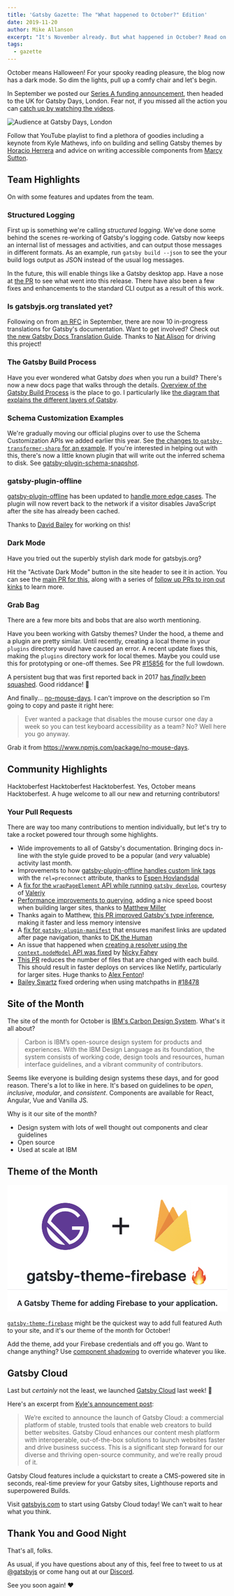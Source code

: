 ```yaml
---
title: 'Gatsby Gazette: The "What happened to October?" Edition'
date: 2019-11-20
author: Mike Allanson
excerpt: "It's November already. But what happened in October? Read on to find out more."
tags:
  - gazette
---
```


October means Halloween! For your spooky reading pleasure, the blog now has a dark mode. So dim the lights, pull up a comfy chair and let's begin.

In September we posted our [Series A funding announcement](https://www.gatsbyjs.org/blog/2019-09-26-announcing-gatsby-15m-series-a-funding-round/), then headed to the UK for Gatsby Days, London. Fear not, if you missed all the action you can [catch up by watching the videos](https://www.youtube.com/watch?v=UvO7h_KwgpE&list=PLCU2qJekvcN2f9rgS50xy7-4QBpgwid4G).

![Audience at Gatsby Days, London](./gatsby-days.jpg)

Follow that YouTube playlist to find a plethora of goodies including a keynote from Kyle Mathews, info on building and selling Gatsby themes by [Horacio Herrera](https://twitter.com/hhg2288) and advice on writing accessible components from [Marcy Sutton](https://twitter.com/marcysutton).

## Team Highlights

On with some features and updates from the team.

### Structured Logging

First up is something we're calling _structured logging_. We've done some behind the scenes re-working of Gatsby's logging code. Gatsby now keeps an internal list of messages and activities, and can output those messages in different formats. As an example, run `gatsby build --json` to see the your build logs output as JSON instead of the usual log messages.

In the future, this will enable things like a Gatsby desktop app. Have a nose at [the PR](https://github.com/gatsbyjs/gatsby/pull/14973) to see what went into this release. There have also been a few fixes and enhancements to the standard CLI output as a result of this work.

### Is gatsbyjs.org translated yet?

Following on from [an RFC](https://github.com/gatsbyjs/rfcs/pull/42) in September, there are now 10 in-progress translations for Gatsby's documentation. Want to get involved? Check out [the new Gatsby Docs Translation Guide](https://www.gatsbyjs.org/contributing/gatsby-docs-translation-guide/). Thanks to [Nat Alison](https://twitter.com/tesseralis) for driving this project!

### The Gatsby Build Process

Have you ever wondered what Gatsby _does_ when you run a build? There's now a new docs page that walks through the details. [Overview of the Gatsby Build Process](https://www.gatsbyjs.org/docs/overview-of-the-gatsby-build-process/) is the place to go. I particularly like [the diagram that explains the different layers of Gatsby](https://www.gatsbyjs.org/docs/overview-of-the-gatsby-build-process/#what-happens-when-you-run-gatsby-build).

### Schema Customization Examples

We're gradually moving our official plugins over to use the Schema Customization APIs we added earlier this year. See [the changes to `gatsby-transformer-sharp` for an example](https://github.com/gatsbyjs/gatsby/pull/18871). If you're interested in helping out with this, there's now a little known plugin that will write out the inferred schema to disk. See [gatsby-plugin-schema-snapshot](https://www.gatsbyjs.org/packages/gatsby-plugin-schema-snapshot/).

### gatsby-plugin-offline

[gatsby-plugin-offline](https://www.gatsbyjs.org/packages/gatsby-plugin-offline) has been updated to [handle more edge cases](https://github.com/gatsbyjs/gatsby/pull/17590). The plugin will now revert back to the network if a visitor disables JavaScript after the site has already been cached.

Thanks to [David Bailey](https://twitter.com/davidbailey) for working on this!

### Dark Mode

Have you tried out the superbly stylish dark mode for gatsbyjs.org?

Hit the "Activate Dark Mode" button in the site header to see it in action. You can see the [main PR for this](https://github.com/gatsbyjs/gatsby/pull/18348), along with a series of [follow up PRs to iron out kinks](https://github.com/gatsbyjs/gatsby/pulls?q=is%3Apr+dark+mode+is%3Aclosed) to learn more.

### Grab Bag

There are a few more bits and bobs that are also worth mentioning.

Have you been working with Gatsby themes? Under the hood, a theme and a plugin are pretty similar. Until recently, creating a local theme in your `plugins` directory would have caused an error. A recent update fixes this, making the `plugins` directory work for local themes. Maybe you could use this for prototyping or one-off themes. See PR [#15856](https://github.com/gatsbyjs/gatsby/pull/15856) for the full lowdown.

A persistent bug that was first reported back in 2017 [has _finally_ been squashed](https://github.com/gatsbyjs/gatsby/pull/19009). Good riddance! 🙂

And finally... [no-mouse-days](https://www.npmjs.com/package/no-mouse-days). I can't improve on the description so I'm going to copy and paste it right here:

> Ever wanted a package that disables the mouse cursor one day a week so you can test keyboard accessibility as a team? No? Well here you go anyway.

Grab it from https://www.npmjs.com/package/no-mouse-days.

## Community Highlights

Hacktoberfest Hacktoberfest Hacktoberfest. Yes, October means Hacktoberfest. A huge welcome to all our new and returning contributors!

### Your Pull Requests

There are way too many contributions to mention individually, but let's try to take a rocket powered tour through some highlights.

- Wide improvements to all of Gatsby's documentation. Bringing docs in-line with the style guide proved to be a popular (and _very_ valuable) activity last month.
- Improvements to how [gatsby-plugin-offline handles custom link tags](https://github.com/gatsbyjs/gatsby/pull/16691) with the `rel=preconnect` attribute, thanks to [Espen Hovlandsdal](https://github.com/rexxars)
- A [fix for the `wrapPageElement` API while running `gatsby develop`](https://github.com/gatsbyjs/gatsby/pull/17111), courtesy of [Valeriy](https://github.com/ValeraS)
- [Performance improvements to querying](https://github.com/gatsbyjs/gatsby/pull/17682), adding a nice speed boost when building larger sites, thanks to [Matthew Miller](https://github.com/me4502)
- Thanks again to Matthew, [this PR improved Gatsby's type inference](https://github.com/gatsbyjs/gatsby/pull/18008), making it faster and less memory intensive
- A [fix for `gatsby-plugin-manifest`](https://github.com/gatsbyjs/gatsby/pull/17426) that ensures manifest links are updated after page navigation, thanks to [DK the Human](https://github.com/dkthehuman)
- An issue that happened when [creating a resolver using the `context.nodeModel` API was fixed](https://github.com/gatsbyjs/gatsby/pull/18650) by [Nicky Fahey](https://github.com/nickyfahey)
- [This PR](https://github.com/gatsbyjs/gatsby/pull/16686) reduces the number of files that are changed with each build. This should result in faster deploys on services like Netlify, particularly for larger sites. Huge thanks to [Alex Fenton](https://github.com/afenton90)!
- [Bailey Swartz](https://github.com/sever1an) fixed ordering when using matchpaths in [#18478](https://github.com/gatsbyjs/gatsby/pull/18478)

## Site of the Month

The site of the month for October is [IBM's Carbon Design System](https://www.carbondesignsystem.com/). What's it all about?

> Carbon is IBM’s open-source design system for products and experiences. With the IBM Design Language as its foundation, the system consists of working code, design tools and resources, human interface guidelines, and a vibrant community of contributors.

Seems like everyone is building design systems these days, and for good reason. There's a lot to like in here. It's based on guidelines to be _open_, _inclusive_, _modular_, and _consistent_. Components are available for React, Angular, Vue and Vanilla JS.

Why is it our site of the month?

- Design system with lots of well thought out components and clear guidelines
- Open source
- Used at scale at IBM

## Theme of the Month

![Screenshot of gatsby-theme-firebase's README](./gatsby-theme-firebase.png)

[`gatsby-theme-firebase`](https://github.com/epilande/gatsby-theme-firebase) might be the quickest way to add full featured Auth to your site, and it's our theme of the month for October!

Add the theme, add your Firebase credentials and off you go. Want to change anything? Use [component shadowing](https://www.gatsbyjs.org/blog/2019-04-29-component-shadowing/) to override whatever you like.

## Gatsby Cloud

Last but _certainly_ not the least, we launched [Gatsby Cloud](https://www.gatsbyjs.com/cloud/) last week! 💃

Here's an excerpt from [Kyle's announcement post](https://www.gatsbyjs.org/blog/2019-11-14-announcing-gatsby-cloud/):

> We’re excited to announce the launch of Gatsby Cloud: a commercial platform of stable, trusted tools that enable web creators to build better websites. Gatsby Cloud enhances our content mesh platform with interoperable, out-of-the-box solutions to launch websites faster and drive business success. This is a significant step forward for our diverse and thriving open-source community, and we’re really proud of it.

Gatsby Cloud features include a quickstart to create a CMS-powered site in seconds, real-time preview for your Gatsby sites, Lighthouse reports and superpowered Builds.

Visit [gatsbyjs.com](https://www.gatsbyjs.com/) to start using Gatsby Cloud today! We can't wait to hear what you think.

## Thank You and Good Night

That's all, folks.

As usual, if you have questions about any of this, feel free to tweet to us at [@gatsbyjs](https://twitter.com/gatsbyjs) or come hang out at our [Discord](https://gatsby.dev/discord).

See you soon again! ❤️
